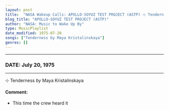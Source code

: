 ```yaml
---
layout: post
title:  "NASA Wakeup Calls: APOLLO-SOYUZ TEST PROJECT (ASTP) ⊹ Tenderness by Maya Kristalinskaya ⊹ July 20, 1975"
blog_title: "APOLLO-SOYUZ TEST PROJECT (ASTP)"
author: "NASA: Music to Wake Up By"
type: MusicPlaylist
date_modified: 1975-07-20
songs: ["Tenderness by Maya Kristalinskaya"]
genres: []
---
```


----
### DATE: July 20, 1975
----
⊹ Tenderness *by* Maya Kristalinskaya  

#### Comment:
* This time the crew heard it



<br/>
<center>
	<a target="_blank"
	   href="https://twitter.com/intent/tweet?hashtags=Space,NASA,Playlist,NASAWakeupCalls,SpaceProgram&text=🚀 {{ page.author}}, '{{ page.songs.first }}' {{ page.title }}, {{ page.date | date: '%B %d, %Y' }}, {{ site.url }}{{ page.url }}&via=nasawakeupcalls"><i class="fab fa-twitter" title="Tweet this page" alt="Tweet this page" style="font-size: 1.3em;"></i></a>
	&nbsp; 	<i class="fas fa-user-astronaut" style="font-size: 1.5em;"></i> &nbsp;
    <a id="custom_amazon_link"
       type="amzn" search="#"
       category="popular music">
    <i class="fab fa-amazon" style="font-size: 1.3em;"></i></a>
</center>

<!-- Randomly resolve an individual entry from a song array -->
<script src="/assets/javascript/seedrandom.min.js"></script>
<script>
  var wake_me_up = ["Tenderness by Maya Kristalinskaya"];
  var prng = new Math.seedrandom();
  function randomSong() {
    song = wake_me_up[Math.floor(Math.random() * wake_me_up.length)];
    var amazon_link = document.getElementById("custom_amazon_link");
    amazon_link.setAttribute("search", song);
  }
  window.onload = randomSong();
</script>
